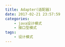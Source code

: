 ```yaml
---
title: Adapter(适配器)
date: 2017-02-21 23:57:59
categories:
	- java设计模式
	- 接口型模式
tags:
	- 设计模式
---
```


<!-- more -->
